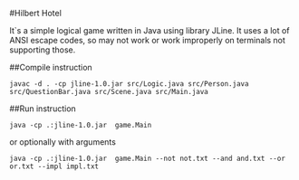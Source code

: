 #Hilbert Hotel

It`s a simple logical game written in Java using library JLine.
It uses a lot of ANSI escape codes, so may not work or work improperly on terminals not supporting those.

##Compile instruction

```
javac -d . -cp jline-1.0.jar src/Logic.java src/Person.java src/QuestionBar.java src/Scene.java src/Main.java
```

##Run instruction

```
java -cp .:jline-1.0.jar  game.Main
```

or optionally with arguments

```
java -cp .:jline-1.0.jar  game.Main --not not.txt --and and.txt --or or.txt --impl impl.txt
````
